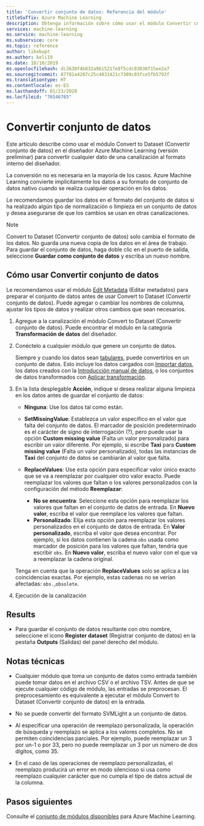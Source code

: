 ```yaml
---
title: 'Convertir conjunto de datos: Referencia del módulo'
titleSuffix: Azure Machine Learning
description: Obtenga información sobre cómo usar el módulo Convertir conjunto de datos en Azure Machine Learning para convertir la entrada de datos al formato interno del conjunto de datos interno usado por Microsoft Azure Machine Learning.
services: machine-learning
ms.service: machine-learning
ms.subservice: core
ms.topic: reference
author: likebupt
ms.author: keli19
ms.date: 10/10/2019
ms.openlocfilehash: dc3630f4b832a9b15217e8f5cdc03830f15ee2a7
ms.sourcegitcommit: 87781a4207c25c4831421c7309c03fce5fb5793f
ms.translationtype: HT
ms.contentlocale: es-ES
ms.lasthandoff: 01/23/2020
ms.locfileid: "76546765"
---
```

# <a name="convert-to-dataset"></a>Convertir conjunto de datos

Este artículo describe cómo usar el módulo Convert to Dataset (Convertir conjunto de datos) en el diseñador Azure Machine Learning (versión preliminar) para convertir cualquier dato de una canalización al formato interno del diseñador.
  
La conversión no es necesaria en la mayoría de los casos. Azure Machine Learning convierte implícitamente los datos a su formato de conjunto de datos nativo cuando se realiza cualquier operación en los datos. 

Le recomendamos guardar los datos en el formato del conjunto de datos si ha realizado algún tipo de normalización o limpieza en un conjunto de datos y desea asegurarse de que los cambios se usan en otras canalizaciones.  
  
> [!NOTE]
> Convert to Dataset (Convertir conjunto de datos) solo cambia el formato de los datos. No guarda una nueva copia de los datos en el área de trabajo. Para guardar el conjunto de datos, haga doble clic en el puerto de salida, seleccione **Guardar como conjunto de datos** y escriba un nuevo nombre.  
  
## <a name="how-to-use-convert-to-dataset"></a>Cómo usar Convertir conjunto de datos  

Le recomendamos usar el módulo [Edit Metadata](edit-metadata.md) (Editar metadatos) para preparar el conjunto de datos antes de usar Convert to Dataset (Convertir conjunto de datos). Puede agregar o cambiar los nombres de columna, ajustar los tipos de datos y realizar otros cambios que sean necesarios.

1.  Agregue a la canalización el módulo Convert to Dataset (Convertir conjunto de datos). Puede encontrar el módulo en la categoría **Transformación de datos** del diseñador. 

2. Conéctelo a cualquier módulo que genere un conjunto de datos.   

    Siempre y cuando los datos sean [tabulares](https://docs.microsoft.com/python/api/azureml-core/azureml.data.tabulardataset?view=azure-ml-py), puede convertirlos en un conjunto de datos. Esto incluye los datos cargados con [Importar datos](import-data.md), los datos creados con la [Introducción manual de datos](enter-data-manually.md), o los conjuntos de datos transformados con [Aplicar transformación](apply-transformation.md).

3.  En la lista desplegable **Acción**, indique si desea realizar alguna limpieza en los datos antes de guardar el conjunto de datos:  
  
    - **Ninguna**:  Use los datos tal como están.  
  
    - **SetMissingValue**: Establezca un valor específico en el valor que falta del conjunto de datos. El marcador de posición predeterminado es el carácter de signo de interrogación (?), pero puede usar la opción **Custom missing value** (Falta un valor personalizado) para escribir un valor diferente. Por ejemplo, si escribe **Taxi** para **Custom missing value** (Falta un valor personalizado), todas las instancias de **Taxi** del conjunto de datos se cambiarán al valor que falta.
  
    - **ReplaceValues**: Use esta opción para especificar valor único exacto que se va a reemplazar por cualquier otro valor exacto. Puede reemplazar los valores que faltan o los valores personalizados con la configuración del método **Reemplazar**:

      - **No se encuentra**: Seleccione esta opción para reemplazar los valores que faltan en el conjunto de datos de entrada. En **Nuevo valor**, escriba el valor que reemplace los valores que faltan.
      - **Personalizado**: Elija esta opción para reemplazar los valores personalizados en el conjunto de datos de entrada. En **Valor personalizado**, escriba el valor que desea encontrar. Por ejemplo, si los datos contienen la cadena `obs` usada como marcador de posición para los valores que faltan, tendría que escribir `obs`. En **Nuevo valor**, escriba el nuevo valor con el que va a reemplazar la cadena original.
  
    Tenga en cuenta que la operación **ReplaceValues** solo se aplica a las coincidencias exactas. Por ejemplo, estas cadenas no se verían afectadas: `obs.`,`obsolete`.  
 
  
5.  Ejecución de la canalización  

## <a name="results"></a>Results

+  Para guardar el conjunto de datos resultante con otro nombre, seleccione el icono **Register dataset** (Registrar conjunto de datos) en la pestaña **Outputs** (Salidas) del panel derecho del módulo.  
  
## <a name="technical-notes"></a>Notas técnicas  

-   Cualquier módulo que toma un conjunto de datos como entrada también puede tomar datos en el archivo CSV o el archivo TSV. Antes de que se ejecute cualquier código de módulo, las entradas se preprocesan. El preprocesamiento es equivalente a ejecutar el módulo Convert to Dataset (Convertir conjunto de datos) en la entrada.  
  
-   No se puede convertir del formato SVMLight a un conjunto de datos.  
  
-   Al especificar una operación de reemplazo personalizada, la operación de búsqueda y reemplazo se aplica a los valores completos. No se permiten coincidencias parciales. Por ejemplo, puede reemplazar un 3 por un-1 o por 33, pero no puede reemplazar un 3 por un número de dos dígitos, como 35.  
  
-   En el caso de las operaciones de reemplazo personalizadas, el reemplazo producirá un error en modo silencioso si usa como reemplazo cualquier carácter que no cumpla el tipo de datos actual de la columna.  

  
## <a name="next-steps"></a>Pasos siguientes

Consulte el [conjunto de módulos disponibles](module-reference.md) para Azure Machine Learning. 
